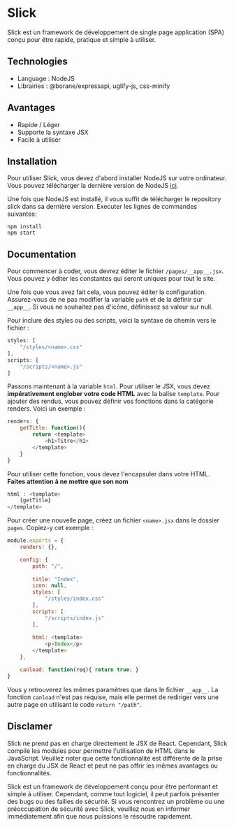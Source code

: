 # Slick

Slick est un framework de développement de single page application (SPA) conçu pour être rapide, pratique et simple à utiliser.

## Technologies

- Language : NodeJS
- Librairies : @borane/expressapi, uglify-js, css-minify

## Avantages

- Rapide / Léger
- Supporte la syntaxe JSX
- Facile à utiliser

## Installation

Pour utiliser Slick, vous devez d'abord installer NodeJS sur votre ordinateur. Vous pouvez télécharger la dernière version de NodeJS [ici](https://nodejs.org/).

Une fois que NodeJS est installé, il vous suffit de télécharger le repository slick dans sa dernière version. Executer les lignes de commandes suivantes:

```
npm install
npm start
```

## Documentation

Pour commencer à coder, vous devrez éditer le fichier `/pages/__app__.jsx`. Vous pouvez y éditer les constantes qui seront uniques pour tout le site.

Une fois que vous avez fait cela, vous pouvez éditer la configuration. Assurez-vous de ne pas modifier la variable `path` et de la définir sur `__app__`. Si vous ne souhaitez pas d'icône, définissez sa valeur sur null.

Pour inclure des styles ou des scripts, voici la syntaxe de chemin vers le fichier :
```js
styles: [
    "/styles/<name>.css"
],
scripts: [
    "/scripts/<name>.js"
]
```

Passons maintenant à la variable `html`. Pour utiliser le JSX, vous devez **impérativement englober votre code HTML** avec la balise `template`. Pour ajouter des rendus, vous pouvez définir vos fonctions dans la catégorie renders. Voici un exemple :

```js
renders: {
    getTitle: function(){
        return <template>
            <h1>Titre</h1>
        </template>
    }
}
```

Pour utiliser cette fonction, vous devez l'encapsuler dans votre HTML.
**Faites attention à ne mettre que son nom**

```js
html : <template>
    {getTitle}
</template>
```

Pour créer une nouvelle page, créez un fichier `<name>.jsx` dans le dossier `pages`. Copiez-y cet exemple :

```js
module.exports = {
    renders: {},

    config: {
        path: "/",
    
        title: "Index",
        icon: null,
        styles: [
            "/styles/index.css"
        ],
        scripts: [
            "/scripts/index.js"
        ],
    
        html: <template>
            <p>Index</p>
        </template>
    },

    canload: function(req){ return true; }
}
```

Vous y retrouverez les mêmes paramètres que dans le fichier `__app__`. La fonction `canload` n'est pas requise, mais elle permet de rediriger vers une autre page en utilisant le code `return "/path"`.

## Disclamer

Slick ne prend pas en charge directement le JSX de React. Cependant, Slick compile les modules pour permettre l'utilisation de HTML dans le JavaScript. Veuillez noter que cette fonctionnalité est différente de la prise en charge du JSX de React et peut ne pas offrir les mêmes avantages ou fonctionnalités.

Slick est un framework de développement conçu pour être performant et simple à utiliser. Cependant, comme tout logiciel, il peut parfois présenter des bugs ou des failles de sécurité. Si vous rencontrez un problème ou une préoccupation de sécurité avec Slick, veuillez nous en informer immédiatement afin que nous puissions le résoudre rapidement.